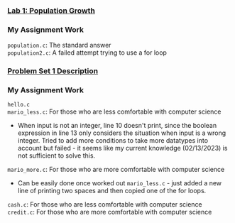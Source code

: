 ### [Lab 1: Population Growth](https://cs50.harvard.edu/x/2023/labs/1/)

### My Assignment Work
`population.c`: The standard answer  
`population2.c`: A failed attempt trying to use a for loop

### [Problem Set 1 Description](https://cs50.harvard.edu/x/2023/psets/1/)

### My Assignment Work
`hello.c`  
`mario_less.c`: For those who are less comfortable with computer science  
- When input is not an integer, line 10 doesn't print, since the boolean expression in line 13 only considers the situation when input is a wrong integer. Tried to add more conditions to take more datatypes into account but failed - it seems like my current knowledge (02/13/2023) is not sufficient to solve this.   

`mario_more.c`: For those who are more comfortable with computer science  
- Can be easily done once worked out `mario_less.c` - just added a new line of printing two spaces and then copied one of the for loops.   

`cash.c`: For those who are less comfortable with computer science  
`credit.c`: For those who are more comfortable with computer science  
